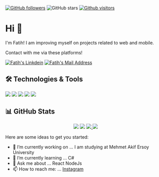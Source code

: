 
[![GitHub followers](https://img.shields.io/github/followers/fatihkayan20?style=social)](https://github.com/fatihkayan20?tab=followers)
![GitHub stars](https://img.shields.io/github/stars/fatihkayan20?style=social)
[![Github visitors](https://visitor-badge.glitch.me/badge?page_id=fatihkayan20.visitor-badge)](https://GitHub.com/fatihkayan20/StrapDown.js/stargazers/)


# Hi 👋
I'm Fatih! I am improving myself on projects related to web and mobile.

Contact with me via these platforms! 

  <a href="www.linkedin.com/in/fatihkayan/" target="_blank" rel="nofollow"><img alt="Fatih's Linkdein" src="https://img.shields.io/badge/LinkedIn-0077B5?style=for-the-badge&logo=linkedin&logoColor=white" /></a>
  <a href="mailto:fatih.kayan83@gmail.com" target="_blank" rel="nofollow"><img alt="Fatih's Mail Address" src="https://img.shields.io/badge/Gmail-D14836?style=for-the-badge&logo=gmail&logoColor=white" /></a>

  
## 🛠 Technologies & Tools 
<img src="https://img.shields.io/badge/C%23-239120?style=for-the-badge&logo=c-sharp&logoColor=white"></img>
<img src="https://img.shields.io/badge/.NET-5C2D91?style=for-the-badge&logo=.net&logoColor=white"></img>
<img src="https://img.shields.io/badge/Microsoft_SQL_Server-CC2927?style=for-the-badge&logo=microsoft-sql-server&logoColor=white"></img>
<img src="https://img.shields.io/badge/React?style=for-the-badge&logo=React&logoColor=white"></img>
<img src="https://img.shields.io/badge/Windows-0078D6?style=for-the-badge&logo=windows&logoColor=white"></img>

## 📊 GitHub Stats

<p align="center">
  <img src="https://github-readme-stats.vercel.app/api?username=fatihkayan20&count_private=true&show_icons=true&theme=tokyonight">
  <img src="https://github-readme-stats.vercel.app/api/top-langs/?username=fatihkayan20&hide=html,python,jupyter notebook&layout=compact&show_icons=true&theme=tokyonight">
  <a href="https://github.com/fatihkayan20/CarRent">
    <img src="https://github-readme-stats.vercel.app/api/pin?username=fatihkayan20&repo=CarRent&show_icons=true&theme=tokyonight"</img>
  </a>
  <a href="https://github.com/fatihkayan20/fatihkayan20">
    <img src="https://github-readme-stats.vercel.app/api/pin?username=fatihkayan20&repo=fatihkayan20&show_icons=true&theme=tokyonight"</img>
  </a>
</p>



Here are some ideas to get you started:

- 🔭 I’m currently working on ... I am studying at Mehmet Akif Ersoy University
- 🌱 I’m currently learning ... C#
- 💬 Ask me about ... React NodeJs
- 📫 How to reach me: ... [Instagram](https://www.instagram.com/fatih.kayann/)

